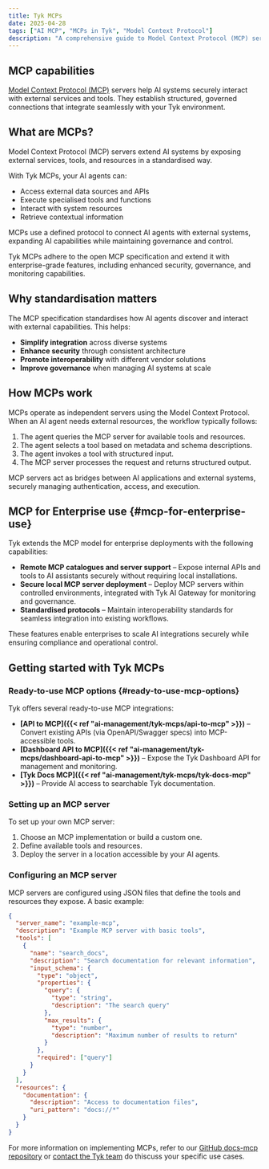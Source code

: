```yaml
---
title: Tyk MCPs
date: 2025-04-28
tags: ["AI MCP", "MCPs in Tyk", "Model Context Protocol"]
description: "A comprehensive guide to Model Context Protocol (MCP) servers in Tyk and how they extend AI capabilities."
---
```


## MCP capabilities

[Model Context Protocol (MCP)](https://modelcontextprotocol.io/introduction) servers help AI systems securely interact with external services and tools. They establish structured, governed connections that integrate seamlessly with your Tyk environment.

## What are MCPs?

Model Context Protocol (MCP) servers extend AI systems by exposing external services, tools, and resources in a standardised way.

With Tyk MCPs, your AI agents can:

- Access external data sources and APIs
- Execute specialised tools and functions
- Interact with system resources
- Retrieve contextual information

MCPs use a defined protocol to connect AI agents with external systems, expanding AI capabilities while maintaining governance and control.

Tyk MCPs adhere to the open MCP specification and extend it with enterprise-grade features, including enhanced security, governance, and monitoring capabilities.

## Why standardisation matters

The MCP specification standardises how AI agents discover and interact with external capabilities. This helps:

- **Simplify integration** across diverse systems
- **Enhance security** through consistent architecture
- **Promote interoperability** with different vendor solutions
- **Improve governance** when managing AI systems at scale

## How MCPs work

MCPs operate as independent servers using the Model Context Protocol. When an AI agent needs external resources, the workflow typically follows:

1. The agent queries the MCP server for available tools and resources.
2. The agent selects a tool based on metadata and schema descriptions.
3. The agent invokes a tool with structured input.
4. The MCP server processes the request and returns structured output.

MCP servers act as bridges between AI applications and external systems, securely managing authentication, access, and execution.

## MCP for Enterprise use {#mcp-for-enterprise-use}

Tyk extends the MCP model for enterprise deployments with the following capabilities:

- **Remote MCP catalogues and server support** – Expose internal APIs and tools to AI assistants securely without requiring local installations.
- **Secure local MCP server deployment** – Deploy MCP servers within controlled environments, integrated with Tyk AI Gateway for monitoring and governance.
- **Standardised protocols** – Maintain interoperability standards for seamless integration into existing workflows.

These features enable enterprises to scale AI integrations securely while ensuring compliance and operational control.

## Getting started with Tyk MCPs

### Ready-to-use MCP options {#ready-to-use-mcp-options}

Tyk offers several ready-to-use MCP integrations:

- **[API to MCP]({{< ref "ai-management/tyk-mcps/api-to-mcp" >}})** – Convert existing APIs (via OpenAPI/Swagger specs) into MCP-accessible tools.
- **[Dashboard API to MCP]({{< ref "ai-management/tyk-mcps/dashboard-api-to-mcp" >}})** – Expose the Tyk Dashboard API for management and monitoring.
- **[Tyk Docs MCP]({{< ref "ai-management/tyk-mcps/tyk-docs-mcp" >}})** – Provide AI access to searchable Tyk documentation.

### Setting up an MCP server

To set up your own MCP server:

1. Choose an MCP implementation or build a custom one.
2. Define available tools and resources.
3. Deploy the server in a location accessible by your AI agents.

### Configuring an MCP server

MCP servers are configured using JSON files that define the tools and resources they expose. A basic example:

```json
{
  "server_name": "example-mcp",
  "description": "Example MCP server with basic tools",
  "tools": [
    {
      "name": "search_docs",
      "description": "Search documentation for relevant information",
      "input_schema": {
        "type": "object",
        "properties": {
          "query": {
            "type": "string",
            "description": "The search query"
          },
          "max_results": {
            "type": "number",
            "description": "Maximum number of results to return"
          }
        },
        "required": ["query"]
      }
    }
  ],
  "resources": {
    "documentation": {
      "description": "Access to documentation files",
      "uri_pattern": "docs://*"
    }
  }
}
```

For more information on implementing MCPs, refer to our [GitHub docs-mcp repository](https://github.com/TykTechnologies/docs-mcp) or [contact the Tyk team](https://tyk.io/contact/) do thiscuss your specific use cases.
